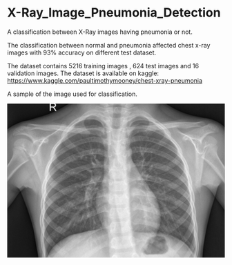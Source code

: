 # X-Ray_Image_Pneumonia_Detection
A classification between X-Ray images having pneumonia or not.

The classification between normal and pneumonia affected chest x-ray images with 93% accuracy on different test dataset. 

The dataset contains 5216 training images , 624 test images and 16 validation images. The dataset is available on kaggle:  https://www.kaggle.com/paultimothymooney/chest-xray-pneumonia 


A sample of the image used for classification.

![plot](./Xray_normal.jpeg)
